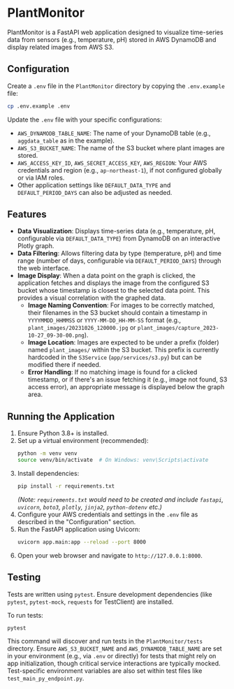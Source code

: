 # PlantMonitor

PlantMonitor is a FastAPI web application designed to visualize time-series data from sensors (e.g., temperature, pH) stored in AWS DynamoDB and display related images from AWS S3.

## Configuration

Create a `.env` file in the `PlantMonitor` directory by copying the `.env.example` file:

```bash
cp .env.example .env
```

Update the `.env` file with your specific configurations:

*   `AWS_DYNAMODB_TABLE_NAME`: The name of your DynamoDB table (e.g., `aggdata_table` as in the example).
*   `AWS_S3_BUCKET_NAME`: The name of the S3 bucket where plant images are stored.
*   `AWS_ACCESS_KEY_ID`, `AWS_SECRET_ACCESS_KEY`, `AWS_REGION`: Your AWS credentials and region (e.g., `ap-northeast-1`), if not configured globally or via IAM roles.
*   Other application settings like `DEFAULT_DATA_TYPE` and `DEFAULT_PERIOD_DAYS` can also be adjusted as needed.

## Features

*   **Data Visualization**: Displays time-series data (e.g., temperature, pH, configurable via `DEFAULT_DATA_TYPE`) from DynamoDB on an interactive Plotly graph.
*   **Data Filtering**: Allows filtering data by type (temperature, pH) and time range (number of days, configurable via `DEFAULT_PERIOD_DAYS`) through the web interface.
*   **Image Display**: When a data point on the graph is clicked, the application fetches and displays the image from the configured S3 bucket whose timestamp is closest to the selected data point. This provides a visual correlation with the graphed data.
    *   **Image Naming Convention**: For images to be correctly matched, their filenames in the S3 bucket should contain a timestamp in `YYYYMMDD_HHMMSS` or `YYYY-MM-DD_HH-MM-SS` format (e.g., `plant_images/20231026_120000.jpg` or `plant_images/capture_2023-10-27_09-30-00.png`).
    *   **Image Location**: Images are expected to be under a prefix (folder) named `plant_images/` within the S3 bucket. This prefix is currently hardcoded in the `S3Service` (`app/services/s3.py`) but can be modified there if needed.
    *   **Error Handling**: If no matching image is found for a clicked timestamp, or if there's an issue fetching it (e.g., image not found, S3 access error), an appropriate message is displayed below the graph area.

## Running the Application

1.  Ensure Python 3.8+ is installed.
2.  Set up a virtual environment (recommended):
    ```bash
    python -m venv venv
    source venv/bin/activate  # On Windows: venv\Scripts\activate
    ```
3.  Install dependencies:
    ```bash
    pip install -r requirements.txt
    ```
    *(Note: `requirements.txt` would need to be created and include `fastapi`, `uvicorn`, `boto3`, `plotly`, `jinja2`, `python-dotenv` etc.)*
4.  Configure your AWS credentials and settings in the `.env` file as described in the "Configuration" section.
5.  Run the FastAPI application using Uvicorn:
    ```bash
    uvicorn app.main:app --reload --port 8000
    ```
6.  Open your web browser and navigate to `http://127.0.0.1:8000`.

## Testing

Tests are written using `pytest`. Ensure development dependencies (like `pytest`, `pytest-mock`, `requests` for TestClient) are installed.

To run tests:
```bash
pytest
```
This command will discover and run tests in the `PlantMonitor/tests` directory. Ensure `AWS_S3_BUCKET_NAME` and `AWS_DYNAMODB_TABLE_NAME` are set in your environment (e.g., via `.env` or directly) for tests that might rely on app initialization, though critical service interactions are typically mocked. Test-specific environment variables are also set within test files like `test_main_py_endpoint.py`.
